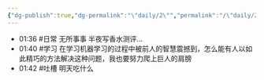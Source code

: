 ```yaml
---
{"dg-publish":true,"dg-permalink":"\"daily/2\"","permalink":"/\"daily/2\"/","dgPassFrontmatter":true,"created":"2024-01-30T01:36:31.849+08:00","updated":"2024-01-30T01:42:48.850+08:00"}
---
```



- 01:36 #日常 无所事事 半夜写香水测评...<br>
- 01:40 #学习 在学习机器学习的过程中被前人的智慧震撼到，怎么能有人以如此精巧的方法解决这种问题，我也要努力爬上巨人的肩膀
- 01:42 #吐槽 明天吃什么